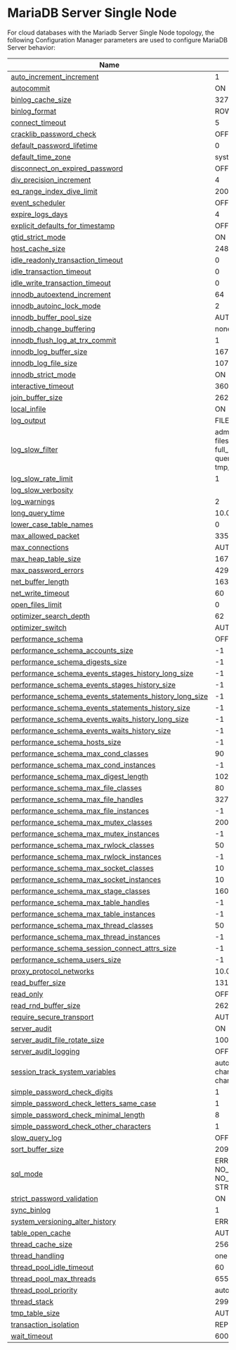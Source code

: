 # MariaDB Server Single Node

For cloud databases with the Mariadb Server Single Node topology, the following Configuration Manager parameters are used to configure MariaDB Server behavior:

| Name                                                                                                                                                                                                                                                 | Default Value                                                                                                                                              |
| ---------------------------------------------------------------------------------------------------------------------------------------------------------------------------------------------------------------------------------------------------- | ---------------------------------------------------------------------------------------------------------------------------------------------------------- |
| [auto\_increment\_increment](https://app.gitbook.com/s/SsmexDFPv2xG2OTyO5yV/ha-and-performance/standard-replication/replication-and-binary-log-system-variables#auto_increment_increment)                                                            | 1                                                                                                                                                          |
| [autocommit](https://app.gitbook.com/s/SsmexDFPv2xG2OTyO5yV/server-management/variables-and-modes/server-system-variables#autocommit)                                                                                                                | ON                                                                                                                                                         |
| [binlog\_cache\_size](https://app.gitbook.com/s/SsmexDFPv2xG2OTyO5yV/ha-and-performance/standard-replication/replication-and-binary-log-system-variables#binlog_cache_size)                                                                          | 32768                                                                                                                                                      |
| [binlog\_format](https://app.gitbook.com/s/SsmexDFPv2xG2OTyO5yV/ha-and-performance/standard-replication/replication-and-binary-log-system-variables#binlog_format)                                                                                   | ROW                                                                                                                                                        |
| [connect\_timeout](https://app.gitbook.com/s/SsmexDFPv2xG2OTyO5yV/server-management/variables-and-modes/server-system-variables#connect_timeout)                                                                                                     | 5                                                                                                                                                          |
| [cracklib\_password\_check](https://app.gitbook.com/s/SsmexDFPv2xG2OTyO5yV/reference/plugins/password-validation-plugins/cracklib-password-check-plugin#cracklib_password_check)                                                                     | OFF                                                                                                                                                        |
| [default\_password\_lifetime](https://app.gitbook.com/s/SsmexDFPv2xG2OTyO5yV/server-management/variables-and-modes/server-system-variables#default_password_lifetime)                                                                                | 0                                                                                                                                                          |
| [default\_time\_zone](https://app.gitbook.com/s/SsmexDFPv2xG2OTyO5yV/server-management/variables-and-modes/server-system-variables#time_zone)                                                                                                        | system                                                                                                                                                     |
| [disconnect\_on\_expired\_password](https://app.gitbook.com/s/SsmexDFPv2xG2OTyO5yV/server-management/variables-and-modes/server-system-variables#disconnect_on_expired_password)                                                                     | OFF                                                                                                                                                        |
| [div\_precision\_increment](https://app.gitbook.com/s/SsmexDFPv2xG2OTyO5yV/server-management/variables-and-modes/server-system-variables#div_precision_increment)                                                                                    | 4                                                                                                                                                          |
| [eq\_range\_index\_dive\_limit](https://app.gitbook.com/s/SsmexDFPv2xG2OTyO5yV/server-management/variables-and-modes/server-system-variables#eq_range_index_dive_limit)                                                                              | 200                                                                                                                                                        |
| [event\_scheduler](https://app.gitbook.com/s/SsmexDFPv2xG2OTyO5yV/server-management/variables-and-modes/server-system-variables#event_scheduler)                                                                                                     | OFF                                                                                                                                                        |
| [expire\_logs\_days](https://app.gitbook.com/s/SsmexDFPv2xG2OTyO5yV/ha-and-performance/standard-replication/replication-and-binary-log-system-variables#expire_logs_days)                                                                            | 4                                                                                                                                                          |
| [explicit\_defaults\_for\_timestamp](https://app.gitbook.com/s/SsmexDFPv2xG2OTyO5yV/server-management/variables-and-modes/server-system-variables#explicit_defaults_for_timestamp)                                                                   | OFF                                                                                                                                                        |
| [gtid\_strict\_mode](https://app.gitbook.com/s/SsmexDFPv2xG2OTyO5yV/ha-and-performance/standard-replication/gtid#gtid_strict_mode)                                                                                                                   | ON                                                                                                                                                         |
| [host\_cache\_size](https://app.gitbook.com/s/SsmexDFPv2xG2OTyO5yV/server-management/variables-and-modes/server-system-variables#host_cache_size)                                                                                                    | 248                                                                                                                                                        |
| [idle\_readonly\_transaction\_timeout](https://app.gitbook.com/s/SsmexDFPv2xG2OTyO5yV/server-management/variables-and-modes/server-system-variables#idle_readonly_transaction_timeout)                                                               | 0                                                                                                                                                          |
| [idle\_transaction\_timeout](https://app.gitbook.com/s/SsmexDFPv2xG2OTyO5yV/server-management/variables-and-modes/server-system-variables#idle_transaction_timeout)                                                                                  | 0                                                                                                                                                          |
| [idle\_write\_transaction\_timeout](https://app.gitbook.com/s/SsmexDFPv2xG2OTyO5yV/server-management/variables-and-modes/server-system-variables#idle_write_transaction_timeout)                                                                     | 0                                                                                                                                                          |
| [innodb\_autoextend\_increment](https://app.gitbook.com/s/SsmexDFPv2xG2OTyO5yV/server-usage/storage-engines/innodb/innodb-system-variables#innodb_autoextend_increment)                                                                              | 64                                                                                                                                                         |
| [innodb\_autoinc\_lock\_mode](https://app.gitbook.com/s/SsmexDFPv2xG2OTyO5yV/server-usage/storage-engines/innodb/innodb-system-variables#innodb_autoinc_lock_mode)                                                                                   | 2                                                                                                                                                          |
| [innodb\_buffer\_pool\_size](https://app.gitbook.com/s/SsmexDFPv2xG2OTyO5yV/server-usage/storage-engines/innodb/innodb-system-variables#innodb_buffer_pool_size)                                                                                     | AUTO\_GENERATED                                                                                                                                            |
| [innodb\_change\_buffering](https://app.gitbook.com/s/SsmexDFPv2xG2OTyO5yV/server-usage/storage-engines/innodb/innodb-system-variables#innodb_change_buffering)                                                                                      | none                                                                                                                                                       |
| [innodb\_flush\_log\_at\_trx\_commit](https://app.gitbook.com/s/SsmexDFPv2xG2OTyO5yV/server-usage/storage-engines/innodb/innodb-system-variables#innodb_flush_log_at_trx_commit)                                                                     | 1                                                                                                                                                          |
| [innodb\_log\_buffer\_size](https://app.gitbook.com/s/SsmexDFPv2xG2OTyO5yV/server-usage/storage-engines/innodb/innodb-system-variables#innodb_log_buffer_size)                                                                                       | 16777216                                                                                                                                                   |
| [innodb\_log\_file\_size](https://app.gitbook.com/s/SsmexDFPv2xG2OTyO5yV/server-usage/storage-engines/innodb/innodb-system-variables#innodb_log_file_size)                                                                                           | 1073741824                                                                                                                                                 |
| [innodb\_strict\_mode](https://app.gitbook.com/s/SsmexDFPv2xG2OTyO5yV/server-usage/storage-engines/innodb/innodb-system-variables#innodb_strict_mode)                                                                                                | ON                                                                                                                                                         |
| [interactive\_timeout](https://app.gitbook.com/s/SsmexDFPv2xG2OTyO5yV/server-management/variables-and-modes/server-system-variables#interactive_timeout)                                                                                             | 3600                                                                                                                                                       |
| [join\_buffer\_size](https://app.gitbook.com/s/SsmexDFPv2xG2OTyO5yV/server-management/variables-and-modes/server-system-variables#join_buffer_size)                                                                                                  | 262144                                                                                                                                                     |
| [local\_infile](https://app.gitbook.com/s/SsmexDFPv2xG2OTyO5yV/server-management/variables-and-modes/server-system-variables#local_infile)                                                                                                           | ON                                                                                                                                                         |
| [log\_output](https://app.gitbook.com/s/SsmexDFPv2xG2OTyO5yV/server-management/variables-and-modes/server-system-variables#log_output)                                                                                                               | FILE                                                                                                                                                       |
| [log\_slow\_filter](https://app.gitbook.com/s/SsmexDFPv2xG2OTyO5yV/server-management/variables-and-modes/server-system-variables#log_slow_filter)                                                                                                    | admin, filesort, filesort\_on\_disk, filesort\_priority\_queue, full\_join, full\_scan, query\_cache, query\_cache\_miss, tmp\_table, tmp\_table\_on\_disk |
| [log\_slow\_rate\_limit](https://app.gitbook.com/s/SsmexDFPv2xG2OTyO5yV/server-management/variables-and-modes/server-system-variables#log_slow_rate_limit)                                                                                               | 1                                                                                                                                                          |
| [log\_slow\_verbosity](https://app.gitbook.com/s/SsmexDFPv2xG2OTyO5yV/server-management/variables-and-modes/server-system-variables#log_slow_verbosity)                                                                                              |                                                                                                                                                            |
| [log\_warnings](https://app.gitbook.com/s/SsmexDFPv2xG2OTyO5yV/server-management/variables-and-modes/server-system-variables#log_warnings)                                                                                                           | 2                                                                                                                                                          |
| [long\_query\_time](https://app.gitbook.com/s/SsmexDFPv2xG2OTyO5yV/server-management/variables-and-modes/server-system-variables#long_query_time)                                                                                                    | 10.0                                                                                                                                                       |
| [lower\_case\_table\_names](https://app.gitbook.com/s/SsmexDFPv2xG2OTyO5yV/server-management/variables-and-modes/server-system-variables#lower_case_table_names)                                                                                     | 0                                                                                                                                                          |
| [max\_allowed\_packet](https://app.gitbook.com/s/SsmexDFPv2xG2OTyO5yV/server-management/variables-and-modes/server-system-variables#max_allowed_packet)                                                                                              | 33554432                                                                                                                                                   |
| [max\_connections](https://app.gitbook.com/s/SsmexDFPv2xG2OTyO5yV/server-management/variables-and-modes/server-system-variables#max_connections)                                                                                                     | AUTO\_GENERATED                                                                                                                                            |
| [max\_heap\_table\_size](https://app.gitbook.com/s/SsmexDFPv2xG2OTyO5yV/server-management/variables-and-modes/server-system-variables#max_heap_table_size)                                                                                           | 16777216                                                                                                                                                   |
| [max\_password\_errors](https://app.gitbook.com/s/SsmexDFPv2xG2OTyO5yV/server-management/variables-and-modes/server-system-variables#max_password_errors)                                                                                            | 4294967295                                                                                                                                                 |
| [net\_buffer\_length](https://app.gitbook.com/s/SsmexDFPv2xG2OTyO5yV/server-management/variables-and-modes/server-system-variables#net_buffer_length)                                                                                                | 16384                                                                                                                                                      |
| [net\_write\_timeout](https://app.gitbook.com/s/SsmexDFPv2xG2OTyO5yV/server-management/variables-and-modes/server-system-variables#net_write_timeout)                                                                                                | 60                                                                                                                                                         |
| [open\_files\_limit](https://app.gitbook.com/s/SsmexDFPv2xG2OTyO5yV/server-management/variables-and-modes/server-system-variables#open_files_limit)                                                                                                  | 0                                                                                                                                                          |
| [optimizer\_search\_depth](https://app.gitbook.com/s/SsmexDFPv2xG2OTyO5yV/server-management/variables-and-modes/server-system-variables#optimizer_search_depth)                                                                                      | 62                                                                                                                                                         |
| [optimizer\_switch](https://app.gitbook.com/s/SsmexDFPv2xG2OTyO5yV/server-management/variables-and-modes/server-system-variables#optimizer_switch)                                                                                                   | AUTO\_GENERATED                                                                                                                                            |
| [performance\_schema](https://app.gitbook.com/s/SsmexDFPv2xG2OTyO5yV/reference/system-tables/performance-schema/performance-schema-system-variables#performance_schema)                                                                              | OFF                                                                                                                                                        |
| [performance\_schema\_accounts\_size](https://app.gitbook.com/s/SsmexDFPv2xG2OTyO5yV/reference/system-tables/performance-schema/performance-schema-system-variables#performance_schema_accounts_size)                                                | -1                                                                                                                                                         |
| [performance\_schema\_digests\_size](https://app.gitbook.com/s/SsmexDFPv2xG2OTyO5yV/reference/system-tables/performance-schema/performance-schema-system-variables#performance_schema_digests_size)                                                  | -1                                                                                                                                                         |
| [performance\_schema\_events\_stages\_history\_long\_size](https://app.gitbook.com/s/SsmexDFPv2xG2OTyO5yV/reference/system-tables/performance-schema/performance-schema-system-variables#performance_schema_events_stages_history_long_size)         | -1                                                                                                                                                         |
| [performance\_schema\_events\_stages\_history\_size](https://app.gitbook.com/s/SsmexDFPv2xG2OTyO5yV/reference/system-tables/performance-schema/performance-schema-system-variables#performance_schema_events_stages_history_size)                    | -1                                                                                                                                                         |
| [performance\_schema\_events\_statements\_history\_long\_size](https://app.gitbook.com/s/SsmexDFPv2xG2OTyO5yV/reference/system-tables/performance-schema/performance-schema-system-variables#performance_schema_events_statements_history_long_size) | -1                                                                                                                                                         |
| [performance\_schema\_events\_statements\_history\_size](https://app.gitbook.com/s/SsmexDFPv2xG2OTyO5yV/reference/system-tables/performance-schema/performance-schema-system-variables#performance_schema_events_statements_history_size)            | -1                                                                                                                                                         |
| [performance\_schema\_events\_waits\_history\_long\_size](https://app.gitbook.com/s/SsmexDFPv2xG2OTyO5yV/reference/system-tables/performance-schema/performance-schema-system-variables#performance_schema_events_waits_history_long_size)           | -1                                                                                                                                                         |
| [performance\_schema\_events\_waits\_history\_size](https://app.gitbook.com/s/SsmexDFPv2xG2OTyO5yV/reference/system-tables/performance-schema/performance-schema-system-variables#performance_schema_events_waits_history_size)                      | -1                                                                                                                                                         |
| [performance\_schema\_hosts\_size](https://app.gitbook.com/s/SsmexDFPv2xG2OTyO5yV/reference/system-tables/performance-schema/performance-schema-system-variables#performance_schema_hosts_size)                                                      | -1                                                                                                                                                         |
| [performance\_schema\_max\_cond\_classes](https://app.gitbook.com/s/SsmexDFPv2xG2OTyO5yV/reference/system-tables/performance-schema/performance-schema-system-variables#performance_schema_max_cond_classes)                                         | 90                                                                                                                                                         |
| [performance\_schema\_max\_cond\_instances](https://app.gitbook.com/s/SsmexDFPv2xG2OTyO5yV/reference/system-tables/performance-schema/performance-schema-system-variables#performance_schema_max_cond_instances)                                     | -1                                                                                                                                                         |
| [performance\_schema\_max\_digest\_length](https://app.gitbook.com/s/SsmexDFPv2xG2OTyO5yV/reference/system-tables/performance-schema/performance-schema-system-variables#performance_schema_max_digest_length)                                       | 1024                                                                                                                                                       |
| [performance\_schema\_max\_file\_classes](https://app.gitbook.com/s/SsmexDFPv2xG2OTyO5yV/reference/system-tables/performance-schema/performance-schema-system-variables#performance_schema_max_file_classes)                                         | 80                                                                                                                                                         |
| [performance\_schema\_max\_file\_handles](https://app.gitbook.com/s/SsmexDFPv2xG2OTyO5yV/reference/system-tables/performance-schema/performance-schema-system-variables#performance_schema_max_file_handles)                                         | 32768                                                                                                                                                      |
| [performance\_schema\_max\_file\_instances](https://app.gitbook.com/s/SsmexDFPv2xG2OTyO5yV/reference/system-tables/performance-schema/performance-schema-system-variables#performance_schema_max_file_instances)                                     | -1                                                                                                                                                         |
| [performance\_schema\_max\_mutex\_classes](https://app.gitbook.com/s/SsmexDFPv2xG2OTyO5yV/reference/system-tables/performance-schema/performance-schema-system-variables#performance_schema_max_mutex_classes)                                       | 200                                                                                                                                                        |
| [performance\_schema\_max\_mutex\_instances](https://app.gitbook.com/s/SsmexDFPv2xG2OTyO5yV/reference/system-tables/performance-schema/performance-schema-system-variables#performance_schema_max_mutex_instances)                                   | -1                                                                                                                                                         |
| [performance\_schema\_max\_rwlock\_classes](https://app.gitbook.com/s/SsmexDFPv2xG2OTyO5yV/reference/system-tables/performance-schema/performance-schema-system-variables#performance_schema_max_rwlock_classes)                                     | 50                                                                                                                                                         |
| [performance\_schema\_max\_rwlock\_instances](https://app.gitbook.com/s/SsmexDFPv2xG2OTyO5yV/reference/system-tables/performance-schema/performance-schema-system-variables#performance_schema_max_rwlock_instances)                                 | -1                                                                                                                                                         |
| [performance\_schema\_max\_socket\_classes](https://app.gitbook.com/s/SsmexDFPv2xG2OTyO5yV/reference/system-tables/performance-schema/performance-schema-system-variables#performance_schema_max_socket_classes)                                     | 10                                                                                                                                                         |
| [performance\_schema\_max\_socket\_instances](https://app.gitbook.com/s/SsmexDFPv2xG2OTyO5yV/reference/system-tables/performance-schema/performance-schema-system-variables#performance_schema_max_socket_instances)                                 | 10                                                                                                                                                         |
| [performance\_schema\_max\_stage\_classes](https://app.gitbook.com/s/SsmexDFPv2xG2OTyO5yV/reference/system-tables/performance-schema/performance-schema-system-variables#performance_schema_max_stage_classes)                                       | 160                                                                                                                                                        |
| [performance\_schema\_max\_table\_handles](https://app.gitbook.com/s/SsmexDFPv2xG2OTyO5yV/reference/system-tables/performance-schema/performance-schema-system-variables#performance_schema_max_table_handles)                                       | -1                                                                                                                                                         |
| [performance\_schema\_max\_table\_instances](https://app.gitbook.com/s/SsmexDFPv2xG2OTyO5yV/reference/system-tables/performance-schema/performance-schema-system-variables#performance_schema_max_table_instances)                                   | -1                                                                                                                                                         |
| [performance\_schema\_max\_thread\_classes](https://app.gitbook.com/s/SsmexDFPv2xG2OTyO5yV/reference/system-tables/performance-schema/performance-schema-system-variables#performance_schema_max_thread_classes)                                     | 50                                                                                                                                                         |
| [performance\_schema\_max\_thread\_instances](https://app.gitbook.com/s/SsmexDFPv2xG2OTyO5yV/reference/system-tables/performance-schema/performance-schema-system-variables#performance_schema_max_thread_instances)                                 | -1                                                                                                                                                         |
| [performance\_schema\_session\_connect\_attrs\_size](https://app.gitbook.com/s/SsmexDFPv2xG2OTyO5yV/reference/system-tables/performance-schema/performance-schema-system-variables#performance_schema_session_connect_attrs_size)                    | -1                                                                                                                                                         |
| [performance\_schema\_users\_size](https://app.gitbook.com/s/SsmexDFPv2xG2OTyO5yV/reference/system-tables/performance-schema/performance-schema-system-variables#performance_schema_users_size)                                                      | -1                                                                                                                                                         |
| [proxy\_protocol\_networks](https://app.gitbook.com/s/SsmexDFPv2xG2OTyO5yV/server-management/variables-and-modes/server-system-variables#proxy_protocol_networks)                                                                                    | 10.0.0.0/8                                                                                                                                                           |
| [read\_buffer\_size](https://r.mariadb.com/skysql-system-variables/read_buffer_size/)                                                                                                                                                                | 131072                                                                                                                                                     |
| [read\_only](https://app.gitbook.com/s/SsmexDFPv2xG2OTyO5yV/server-management/variables-and-modes/server-system-variables#read_only)                                                                                                                 | OFF                                                                                                                                                        |
| [read\_rnd\_buffer\_size](https://app.gitbook.com/s/SsmexDFPv2xG2OTyO5yV/server-management/variables-and-modes/server-system-variables#read_rnd_buffer_size)                                                                                         | 262144                                                                                                                                                     |
| [require\_secure\_transport](https://app.gitbook.com/s/SsmexDFPv2xG2OTyO5yV/server-management/variables-and-modes/server-system-variables#require_secure_transport)                                                                                  | AUTO\_GENERATED                                                                                                                                            |
| [server\_audit](https://app.gitbook.com/s/SsmexDFPv2xG2OTyO5yV/reference/plugins/mariadb-audit-plugin/mariadb-audit-plugin-options-and-system-variables#server_audit)                                                                                | ON                                                                                                                                                         |
| [server\_audit\_file\_rotate\_size](https://app.gitbook.com/s/SsmexDFPv2xG2OTyO5yV/reference/plugins/mariadb-audit-plugin/mariadb-audit-plugin-options-and-system-variables#server_audit_file_rotate_size)                                           | 1000000                                                                                                                                                    |
| [server\_audit\_logging](https://app.gitbook.com/s/SsmexDFPv2xG2OTyO5yV/reference/plugins/mariadb-audit-plugin/mariadb-audit-plugin-options-and-system-variables#server_audit_logging)                                                               | OFF                                                                                                                                                        |
| [session\_track\_system\_variables](https://app.gitbook.com/s/SsmexDFPv2xG2OTyO5yV/server-management/variables-and-modes/server-system-variables#session_track_system_variables)                                                                     | autocommit, character\_set\_client, character\_set\_connection, character\_set\_results, time\_zone                                                        |
| [simple\_password\_check\_digits](https://app.gitbook.com/s/SsmexDFPv2xG2OTyO5yV/reference/plugins/password-validation-plugins/simple-password-check-plugin#simple_password_check_digits)                                                            | 1                                                                                                                                                          |
| [simple\_password\_check\_letters\_same\_case](https://app.gitbook.com/s/SsmexDFPv2xG2OTyO5yV/reference/plugins/password-validation-plugins/simple-password-check-plugin#simple_password_check_letters_same_case)                                    | 1                                                                                                                                                          |
| [simple\_password\_check\_minimal\_length](https://app.gitbook.com/s/SsmexDFPv2xG2OTyO5yV/reference/plugins/password-validation-plugins/simple-password-check-plugin#simple_password_check_minimal_length)                                           | 8                                                                                                                                                          |
| [simple\_password\_check\_other\_characters](https://app.gitbook.com/s/SsmexDFPv2xG2OTyO5yV/reference/plugins/password-validation-plugins/simple-password-check-plugin#simple_password_check_other_characters)                                       | 1                                                                                                                                                          |
| [slow\_query\_log](https://app.gitbook.com/s/SsmexDFPv2xG2OTyO5yV/server-management/variables-and-modes/server-system-variables#slow_query_log)                                                                                                      | OFF                                                                                                                                                        |
| [sort\_buffer\_size](https://app.gitbook.com/s/SsmexDFPv2xG2OTyO5yV/server-management/variables-and-modes/server-system-variables#sort_buffer_size)                                                                                                  | 2097152                                                                                                                                                    |
| [sql\_mode](https://app.gitbook.com/s/SsmexDFPv2xG2OTyO5yV/server-management/variables-and-modes/server-system-variables#sql_mode)                                                                                                                   | ERROR\_FOR\_DIVISION\_BY\_ZERO, NO\_AUTO\_CREATE\_USER, NO\_ENGINE\_SUBSTITUTION, STRICT\_TRANS\_TABLES                                                    |
| [strict\_password\_validation](https://app.gitbook.com/s/SsmexDFPv2xG2OTyO5yV/server-management/variables-and-modes/server-system-variables#strict_password_validation)                                                                              | ON                                                                                                                                                         |
| [sync\_binlog](https://app.gitbook.com/s/SsmexDFPv2xG2OTyO5yV/ha-and-performance/standard-replication/replication-and-binary-log-system-variables#sync_binlog)                                                                                       | 1                                                                                                                                                          |
| [system\_versioning\_alter\_history](https://app.gitbook.com/s/SsmexDFPv2xG2OTyO5yV/reference/sql-structure/temporal-tables/system-versioned-tables#system_versioning_alter_history)                                                                 | ERROR                                                                                                                                                      |
| [table\_open\_cache](https://app.gitbook.com/s/SsmexDFPv2xG2OTyO5yV/server-management/variables-and-modes/server-system-variables#table_open_cache)                                                                                                  | AUTO\_GENERATED                                                                                                                                            |
| [thread\_cache\_size](https://app.gitbook.com/s/SsmexDFPv2xG2OTyO5yV/server-management/variables-and-modes/server-system-variables#thread_cache_size)                                                                                                | 256                                                                                                                                                        |
| [thread\_handling](https://app.gitbook.com/s/SsmexDFPv2xG2OTyO5yV/ha-and-performance/optimization-and-tuning/buffers-caches-and-threads/thread-pool/thread-pool-system-status-variables#thread_handling)                                             | one-thread-per-connection                                                                                                                                  |
| [thread\_pool\_idle\_timeout](https://app.gitbook.com/s/SsmexDFPv2xG2OTyO5yV/ha-and-performance/optimization-and-tuning/buffers-caches-and-threads/thread-pool/thread-pool-system-status-variables#thread_pool_idle_timeout)                         | 60                                                                                                                                                         |
| [thread\_pool\_max\_threads](https://app.gitbook.com/s/SsmexDFPv2xG2OTyO5yV/ha-and-performance/optimization-and-tuning/buffers-caches-and-threads/thread-pool/thread-pool-system-status-variables#thread_pool_max_threads)                           | 65536                                                                                                                                                      |
| [thread\_pool\_priority](https://app.gitbook.com/s/SsmexDFPv2xG2OTyO5yV/ha-and-performance/optimization-and-tuning/buffers-caches-and-threads/thread-pool/thread-pool-system-status-variables#thread_pool_priority)                                  | auto                                                                                                                                                       |
| [thread\_stack](https://app.gitbook.com/s/SsmexDFPv2xG2OTyO5yV/server-management/variables-and-modes/server-system-variables#thread_stack)                                                                                                           | 299008                                                                                                                                                     |
| [tmp\_table\_size](https://app.gitbook.com/s/SsmexDFPv2xG2OTyO5yV/server-management/variables-and-modes/server-system-variables#tmp_table_size)                                                                                                      | AUTO\_GENERATED                                                                                                                                            |
| [transaction\_isolation](https://app.gitbook.com/s/SsmexDFPv2xG2OTyO5yV/server-management/variables-and-modes/server-system-variables#transaction_isolation)                                                                                         | REPEATABLE-READ                                                                                                                                            |
| [wait\_timeout](https://app.gitbook.com/s/SsmexDFPv2xG2OTyO5yV/server-management/variables-and-modes/server-system-variables#wait_timeout)                                                                                                           | 600                                                                                                                                                        |

